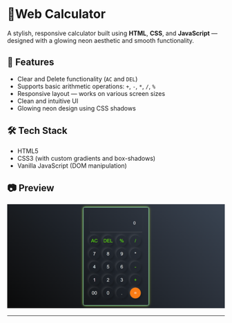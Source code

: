 # 🧮Web Calculator

A stylish, responsive calculator built using **HTML**, **CSS**, and **JavaScript** — designed with a glowing neon aesthetic and smooth functionality.

## 📌 Features

- Clear and Delete functionality (`AC` and `DEL`)
- Supports basic arithmetic operations: `+`, `-`, `*`, `/`, `%`
- Responsive layout — works on various screen sizes
- Clean and intuitive UI
- Glowing neon design using CSS shadows

## 🛠️ Tech Stack

- HTML5
- CSS3 (with custom gradients and box-shadows)
- Vanilla JavaScript (DOM manipulation)

## 📷 Preview

![Calculator Screenshot](./screenshot/screencapture-127-0-0-1-5500-index-html-2025-04-20-17_20_29.png)

---
